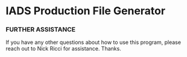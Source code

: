 # IADS Production File Generator

### FURTHER ASSISTANCE
If you have any other questions about how to use this program, please reach out to Nick Ricci for assistance. Thanks.
